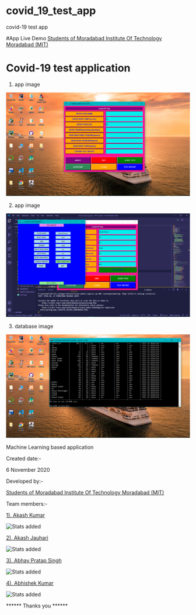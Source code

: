 # covid_19_test_app
covid-19 test app

#App Live Demo
<a href="https://www.mitmoradabad.edu.in">Students of Moradabad Institute Of Technology Moradabad
(MIT)</a>



# Covid-19 test application
1. app image


![image](https://github.com/Akash671/ML-Project/blob/master/app/appImage/img1.png)
<br>


2. app image


![image](https://github.com/Akash671/ML-Project/blob/master/app/appImage/img3.png)
<br>

3. database image



![image](https://github.com/Akash671/ML-Project/blob/master/app/appImage/img5.png)
<br>


Machine Learning based application 

Created date:-

6 November 2020

Developed by:- 

<a href="https://www.mitmoradabad.edu.in">Students of Moradabad Institute Of Technology Moradabad
(MIT)</a>

Team members:-

<a href="https://github.com/Akash671">1). Akash Kumar</a>

![Stats added](https://github-readme-stats.vercel.app/api?username=Akash671&&show_icons=true)
<!--
![Languages Stats](https://github-readme-stats.vercel.app/api/top-langs/?username=Akash671)
-->
<a href="https://github.com/Akashjhr24">2). Akash Jauhari</a>

![Stats added](https://github-readme-stats.vercel.app/api?username=Akashjhr24&&show_icons=true)
<!--
![Languages Stats](https://github-readme-stats.vercel.app/api/top-langs/?username=Akashjhr24)
-->
<a href="https://github.com/thakur8630">3). Abhay Pratap Singh</a>

![Stats added](https://github-readme-stats.vercel.app/api?username=thakur8630&&show_icons=true)
<!--
![Languages Stats](https://github-readme-stats.vercel.app/api/top-langs/?username=thakur8630)
-->
<a href="https://github.com/abhishek4528">4). Abhishek Kumar</a>

![Stats added](https://github-readme-stats.vercel.app/api?username=abhishek4528&&show_icons=true)
<!--
![Languages Stats](https://github-readme-stats.vercel.app/api/top-langs/?username=abhishek4528)
-->

****** Thanks you ******
